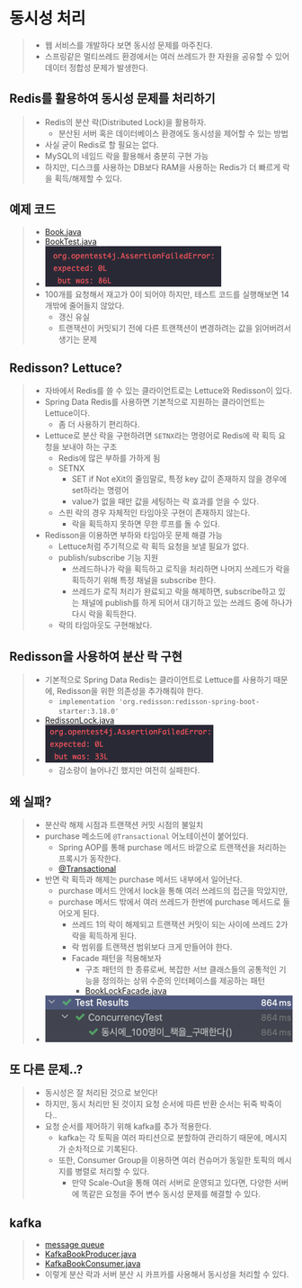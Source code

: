 # 동시성 처리
> - 웹 서비스를 개발하다 보면 동시성 문제를 마주친다.
> - 스프링같은 멀티쓰레드 환경에서는 여러 쓰레드가 한 자원을 공유할 수 있어 데이터 정합성 문제가 발생한다.

## Redis를 활용하여 동시성 문제를 처리하기
> - Redis의 분산 락(Distributed Lock)을 활용하자.
>   - 분산된 서버 혹은 데이터베이스 환경에도 동시성을 제어할 수 있는 방법
>- 사실 굳이 Redis로 할 필요는 없다.
>  - MySQL의 네임드 락을 활용해서 충분히 구현 가능
>  - 하지만, 디스크를 사용하는 DB보다 RAM을 사용하는 Redis가 더 빠르게 락을 획득/해제할 수 있다.

## 예제 코드
> - [Book.java](Entity/Book.java)
> - [BookTest.java](Test/BookTest.java)
> - ![img.png](images/img.png)
> - 100개를 요청해서 재고가 0이 되어야 하지만, 테스트 코드를 실행해보면 14개밖에 줄어들지 않았다.
>   - 갱신 유실
>   - 트랜잭션이 커밋되기 전에 다른 트랜잭션이 변경하려는 값을 읽어버려서 생기는 문제

## Redisson? Lettuce?
> - 자바에서 Redis를 쓸 수 있는 클라이언트로는 Lettuce와 Redisson이 있다.
> - Spring Data Redis를 사용하면 기본적으로 지원하는 클라이언트는 Lettuce이다.
>   - 좀 더 사용하기 편리하다.
> - Lettuce로 분산 락을 구현하려면 `SETNX`라는 명령어로 Redis에 락 획득 요청을 보내야 하는 구조
>   - Redis에 많은 부하를 가하게 됨
>   - SETNX
>     - SET if Not eXit의 줄임말로, 특정 key 값이 존재하지 않을 경우에 set하라는 명령어
>     - value가 없을 때만 값을 세팅하는 락 효과를 얻을 수 있다.
>   - 스핀 락의 경우 자체적인 타임아웃 구현이 존재하지 않는다.
>     - 락을 획득하지 못하면 무한 루프를 돌 수 있다.
> - Redisson을 이용하면 부하와 타임아웃 문제 해결 가능
>   - Lettuce처럼 주기적으로 락 획득 요청을 보낼 필요가 없다.
>   - publish/subscribe 기능 지원
>     - 쓰레드하나가 락을 획득하고 로직을 처리하면 나머지 쓰레드가 락을 획득하기 위해 특정 채널을 subscribe 한다.
>     - 쓰레드가 로직 처리가 완료되고 락을 해제하면, subscribe하고 있는 채널에 publish를 하게 되어서 대기하고 있는 쓰레드 중에 하나가 다시 락을 획득한다.
>   - 락의 타임아웃도 구현해놨다.

## Redisson을 사용하여 분산 락 구현
> - 기본적으로 Spring Data Redis는 클라이언트로 Lettuce를 사용하기 때문에, Redisson을 위한 의존성을 추가해줘야 한다.
>   - `implementation 'org.redisson:redisson-spring-boot-starter:3.18.0'`
> - [RedissonLock.java](Redisson/RedissonLock.java)
> - ![img_1.png](images/img_1.png)
>   - 감소량이 늘어나긴 했지만 여전히 실패한다.

## 왜 실패?
> - 분산락 해제 시점과 트랜잭션 커밋 시점의 불일치
> - purchase 메소드에 `@Transactional` 어노테이션이 붙어있다.
>   - Spring AOP를 통해 purchase 메서드 바깥으로 트랜잭션을 처리하는 프록시가 동작한다.
>   - [@Transactional](..%2F..%2F07-JAVA_SPRING%2F16_Transactional%2FReadme.md)
> - 반면 락 획득과 해제는 purchase 메서드 내부에서 일어난다.
>   - purchase 메서드 안에서 lock을 통해 여러 쓰레드의 접근을 막았지만, 
>   - purchase 메서드 밖에서 여러 쓰레드가 한번에 purchase 메서드로 들어오게 된다. 
>     - 쓰레드 1의 락이 해제되고 트랜잭션 커밋이 되는 사이에 쓰레드 2가 락을 획득하게 된다.
>     - 락 범위를 트랜잭션 범위보다 크게 만들어야 한다.
>     - Facade 패턴을 적용해보자
>       - 구조 패턴의 한 종류로써, 복잡한 서브 클래스들의 공통적인 기능을 정의하는 상위 수준의 인터페이스를 제공하는 패턴 
>       - [BookLockFacade.java](Redisson/BookLockFacade.java)
> - ![img_2.png](images/img_2.png)

## 또 다른 문제..?
> - 동시성은 잘 처리된 것으로 보인다!
> - 하지만, 동시 처리만 된 것이지 요청 순서에 따른 반환 순서는 뒤죽 박죽이다..
> - 요청 순서를 제어하기 위해 kafka를 추가 적용한다.
>   - kafka는 각 토픽을 여러 파티션으로 분할하여 관리하기 때문에, 메시지가 순차적으로 기록된다.
>   - 또한, Consumer Group을 이용하면 여러 컨슈머가 동일한 토픽의 메시지를 병렬로 처리할 수 있다.
>     - 만약 Scale-Out을 통해 여러 서버로 운영되고 있다면, 다양한 서버에 똑같은 요청을 주어 변수 동시성 문제를 해결할 수 있다.

## kafka
> - [message queue](..%2F17_Message%20Queue%2FReadme.md)
> - [KafkaBookProducer.java](Kafka/KafkaBookProducer.java)
> - [KafkaBookConsumer.java](Kafka/KafkaBookConsumer.java)
> - 이렇게 분산 락과 서버 분산 시 카프카를 사용해서 동시성을 처리할 수 있다.